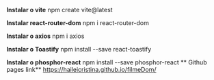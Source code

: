 **Instalar o vite**
    npm create vite@latest

**Instalar react-router-dom**
    npm i react-router-dom

**Instalar o axios**
  npm i axios

**Instalar o Toastify**
    npm install --save react-toastify

**Instalar o phosphor-react**
  npm install --save phosphor-react
** Github pages link**
 https://haileicristina.github.io/filmeDom/
